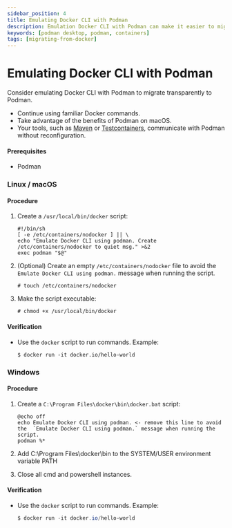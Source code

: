 ```yaml
---
sidebar_position: 4
title: Emulating Docker CLI with Podman
description: Emulation Docker CLI with Podman can make it easier to migrate from Docker to Podman, as it allows you to continue using familiar Docker commands while taking advantage of the benefits of Podman.
keywords: [podman desktop, podman, containers]
tags: [migrating-from-docker]
---
```


# Emulating Docker CLI with Podman

Consider emulating Docker CLI with Podman to migrate transparently to Podman.

- Continue using familiar Docker commands.
- Take advantage of the benefits of Podman on macOS.
- Your tools, such as [Maven](https://maven.apache.org/) or [Testcontainers](https://www.testcontainers.org/), communicate with Podman without reconfiguration.

#### Prerequisites

- Podman

### Linux / macOS

#### Procedure

1. Create a `/usr/local/bin/docker` script:

   ```shell
   #!/bin/sh
   [ -e /etc/containers/nodocker ] || \
   echo "Emulate Docker CLI using podman. Create /etc/containers/nodocker to quiet msg." >&2
   exec podman "$@"
   ```

2. (Optional) Create an empty `/etc/containers/nodocker` file to avoid the `Emulate Docker CLI using podman.` message when running the script.

   ```shell-session
   # touch /etc/containers/nodocker
   ```

3. Make the script executable:

   ```shell-session
   # chmod +x /usr/local/bin/docker
   ```

#### Verification

- Use the `docker` script to run commands.
  Example:

  ```shell-session
  $ docker run -it docker.io/hello-world
  ```

### Windows

#### Procedure

1. Create a `C:\Program Files\docker\bin\docker.bat` script:

   ```batch
   @echo off
   echo Emulate Docker CLI using podman. <- remove this line to avoid the  `Emulate Docker CLI using podman.` message when running the script.
   podman %*
   ```

2. Add C:\Program Files\docker\bin to the SYSTEM/USER environment variable PATH
3. Close all cmd and powershell instances.

#### Verification

- Use the `docker` script to run commands.
  Example:

  ```PowerShell
  $ docker run -it docker.io/hello-world
  ```
